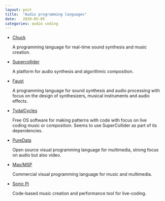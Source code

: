 ```yaml
--- 
layout: post 
title:  "Audio programming languages" 
date:   2020-05-05
categories: audio coding 
---
```


* [Chuck](https://chuck.cs.princeton.edu/)

  A programming language for real-time sound synthesis and music creation.

* [Supercollider](https://supercollider.github.io/)

  A platform for audio synthesis and algorithmic composition.

* [Faust](https://faust.grame.fr)

  A programming language for sound synthesis and audio processing with focus on the design of synthesizers, musical instruments and audio effects.

* [TydalCycles](https://tidalcycles.org)

  Free OS software for making patterns with code with focus on live coding music or composition.
  Seems to use SuperCollider as part of its dependencies.

* [PureData](http://puredata.info/)

  Open source visual programming language for multimedia, strong focus on audio but also video.

* [Max/MSP](https://cycling74.com/)

  Commercial visual programming language for music and multimedia.

* [Sonic Pi](https://sonic-pi.net/)

  Code-based music creation and performance tool for live-coding.
